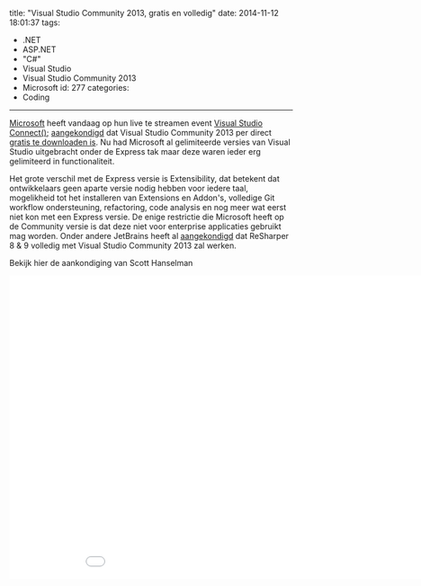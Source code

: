 title: "Visual Studio Community 2013, gratis en volledig"
date: 2014-11-12 18:01:37
tags:
  - .NET
  - ASP.NET
  - "C#"
  - Visual Studio
  - Visual Studio Community 2013
  - Microsoft
id: 277
categories:
  - Coding
---
[Microsoft](https://microsoft.com) heeft vandaag op hun live te streamen event [Visual Studio Connect();](http://www.visualstudio.com/en-us/connect-event-live-vs.aspx) [aangekondigd](http://www.visualstudio.com/news/vs2013-community-vs) dat Visual Studio Community 2013 per direct [gratis te downloaden is](http://www.visualstudio.com/nl-nl/products/free-developer-offers-vs). Nu had Microsoft al gelimiteerde versies van Visual Studio uitgebracht onder de Express tak maar deze waren ieder erg gelimiteerd in functionaliteit. 

Het grote verschil met de Express versie is Extensibility, dat betekent dat ontwikkelaars geen aparte versie nodig hebben voor iedere taal, mogelikheid tot het installeren van Extensions en Addon's, volledige Git workflow ondersteuning, refactoring, code analysis en nog meer wat eerst niet kon met een Express versie. De enige restrictie die Microsoft heeft op de Community versie is dat deze niet voor enterprise applicaties gebruikt mag worden. Onder andere JetBrains heeft al [aangekondigd](https://twitter.com/resharper/status/532574945776513024) dat ReSharper 8 & 9 volledig met Visual Studio Community 2013 zal werken.

<!-- more -->
Bekijk hier de aankondiging van Scott Hanselman
<iframe src="//channel9.msdn.com/Events/Visual-Studio/Connect-event-2014/040/player" width="960" height="540" allowFullScreen frameBorder="0"></iframe>